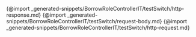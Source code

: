 
{@import _generated-snippets/BorrowRoleControllerIT/testSwitch/http-response.md}
{@import _generated-snippets/BorrowRoleControllerIT/testSwitch/request-body.md}
{@import _generated-snippets/BorrowRoleControllerIT/testSwitch/http-request.md}
